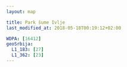 ```yaml
---
layout: map

title: Park šume Ivlje
last_modified_at: 2018-05-18T00:19:12+02:00

WDPA: [16412]
geoSrbija:
  L1_183: [27]
  L1_362: [23]
---
```

